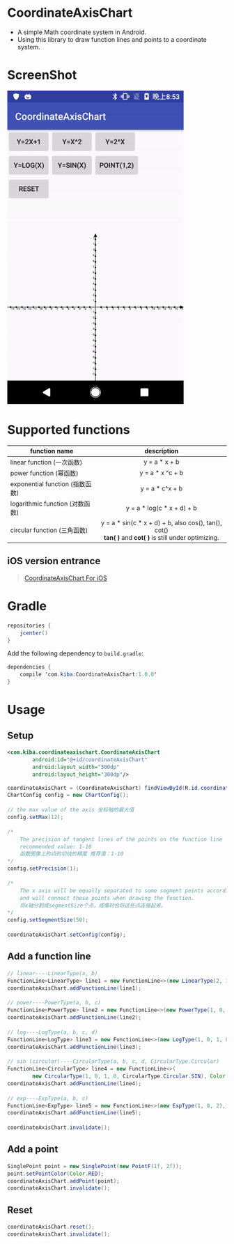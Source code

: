 # CoordinateAxisChart
* A simple Math coordinate system in Android. 
* Using this library to draw function lines and points to a coordinate system.

# ScreenShot
<!-- ![screenshot-w150](./screenshot/screenshot.gif) -->
 <img src="./screenshot/screenshot.gif" width = "405" height = "720" alt="screenshot" align=center/>

# Supported functions
| function name | description |
| --------------|:-----------------:|
| linear function (一次函数)   		|y = a * x + b|
| power function (幂函数)      		|y = a * x ^c + b|
| exponential function (指数函数) 	|y = a * c^x + b|
| logarithmic function (对数函数) 	|y = a * log(c * x + d) + b|
| circular function (三角函数) 		|y = a * sin(c * x + d) + b, also cos(), tan(), cot() <br/> **tan( )** and **cot( )** is still under optimizing.|

## iOS version entrance
> [CoordinateAxisChart For iOS](https://github.com/CrystalMarch/CoordinateAxisChart)

# Gradle
``` java
repositories {
    jcenter()
}
```
Add the following dependency to `build.gradle`:
``` java
dependencies {
	compile 'com.kiba:CoordinateAxisChart:1.0.0'
}
```

# Usage
## Setup
``` xml
<com.kiba.coordinateaxischart.CoordinateAxisChart
        android:id="@+id/coordinateAxisChart"
        android:layout_width="300dp"
        android:layout_height="300dp"/>
```
``` java
coordinateAxisChart = (CoordinateAxisChart) findViewById(R.id.coordinateAxisChart);
ChartConfig config = new ChartConfig();

// the max value of the axis 坐标轴的最大值
config.setMax(12);

/* 
    The precision of tangent lines of the points on the function line 
    recommended value: 1-10 
    函数图像上的点的切线的精度 推荐值：1-10
*/
config.setPrecision(1); 

/*
    The x axis will be equally separated to some segment points according to segmentSize
    and will connect these points when drawing the function.
    将x轴分割成segmentSize个点，成像时会将这些点连接起来。
*/
config.setSegmentSize(50);

coordinateAxisChart.setConfig(config);
```

## Add a function line
``` java
// linear----LinearType(a, b)
FunctionLine<LinearType> line1 = new FunctionLine<>(new LinearType(2, 1), Color.parseColor("#43A047"));
coordinateAxisChart.addFunctionLine(line1);

// power----PowerType(a, b, c)
FunctionLine<PowerType> line2 = new FunctionLine<>(new PowerType(1, 0, 2), Color.parseColor("#e53935"));
coordinateAxisChart.addFunctionLine(line2);

// log----LogType(a, b, c, d)
FunctionLine<LogType> line3 = new FunctionLine<>(new LogType(1, 0, 1, 0), Color.parseColor("#757575"));
coordinateAxisChart.addFunctionLine(line3);

// sin (circular)----CircularType(a, b, c, d, CircularType.Circular)
FunctionLine<CircularType> line4 = new FunctionLine<>(
    	new CircularType(1, 0, 1, 0, CircularType.Circular.SIN), Color.parseColor("#FFCA28"));
coordinateAxisChart.addFunctionLine(line4);

// exp----ExpType(a, b, c)
FunctionLine<ExpType> line5 = new FunctionLine<>(new ExpType(1, 0, 2), Color.parseColor("#00B0FF"));
coordinateAxisChart.addFunctionLine(line5);

coordinateAxisChart.invalidate();
```
## Add a point
``` java
SinglePoint point = new SinglePoint(new PointF(1f, 2f));
point.setPointColor(Color.RED);
coordinateAxisChart.addPoint(point);
coordinateAxisChart.invalidate();
```
## Reset
```java
coordinateAxisChart.reset();
coordinateAxisChart.invalidate();
```
